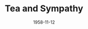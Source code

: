 ---
title: Tea and Sympathy
date: 1958-11-12
closing_date: 1958-11-22
layout: productions
featured_image:
image_caption:
image_credit:
playbill:
category:
Theatre: Theatre Jacksonville
Venue: Little Theatre
cast:
- Laura Reynolds: Thelma Mayeron
- Lilly Sears: Hazel Miller
- Tom Lee: William E. Schill
- David Harris: David F. Harlin
- George Edwards: Ralph
- Dick Wright: Al
- Buzzy Klausner: Steve
- Norman Howard: Bill Reynolds
- Bob Simpson: Phil
- Marshall Grauer: Herbert Lee
crew:
- Designer and Director: Maurice Geoffrey
- Stage Manager: Bill Gibbs
- Assistant Stage Manager: Mark Harris
- book-holder: Libbi Whiteman
- Lighting:
  - Chuck Tankersley
  - Dr. Alvin Gross
  - Jean Tankersley
  - Art Logan
- Sound Effects:
  - Dorothy Massey
  - Eldene Moulton
- Wardrobe:
  - Mary Lou Crique
  - Agatha Norvell
  - Dorothy Portnoy
  - Jean Tankersley
- Properties:
  - Esther Mae Blankenbeckler
  - Sue Henderson
  - Thelma Altman
  - Marie Bristow
  - Gayle Swymer
  - Dave Adams
  - Esher Barnes
  - Joan Bristow
- Make-Up:
  - Polly Clendening
  - Beverly Fink
  - Rozelle Cohen
  - Barbara Aspinwall
  - John Tacy
  - Jean Tankersley
  - Anne Koontz
  - Gayle Ragland
  - Peggy Gift
  - A. Ira Fink
- Scenery:
  - Frank Ridge
  - Mark Harris
  - Dixie Cohen
  - Buzzy Klausner
  - Sid Backer
  - Dave Adams
  - John Tacy
  - Malcolm Argo
  - Marie Logan
  - Art Logan
  - Phyllis Druhl
  - Bunni Thornhill
  - Felix Jacobs
  - Rozelle Cohen
  - Dorothy Johnson
  - Susan Massey
  - Barbara Aspinwall
  - Klip Smith
  - Betty Smith
  - Sylvester Scotti
  - Kathryn Allen
  - Linda Davis
  - Bill Schill
  - Gladys Brown
orchestra:
external_links:
---